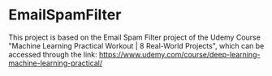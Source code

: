 # EmailSpamFilter
This project is based on the Email Spam Filter project of the Udemy Course "Machine Learning Practical Workout | 8 Real-World Projects", which can be accessed through the link: https://www.udemy.com/course/deep-learning-machine-learning-practical/
